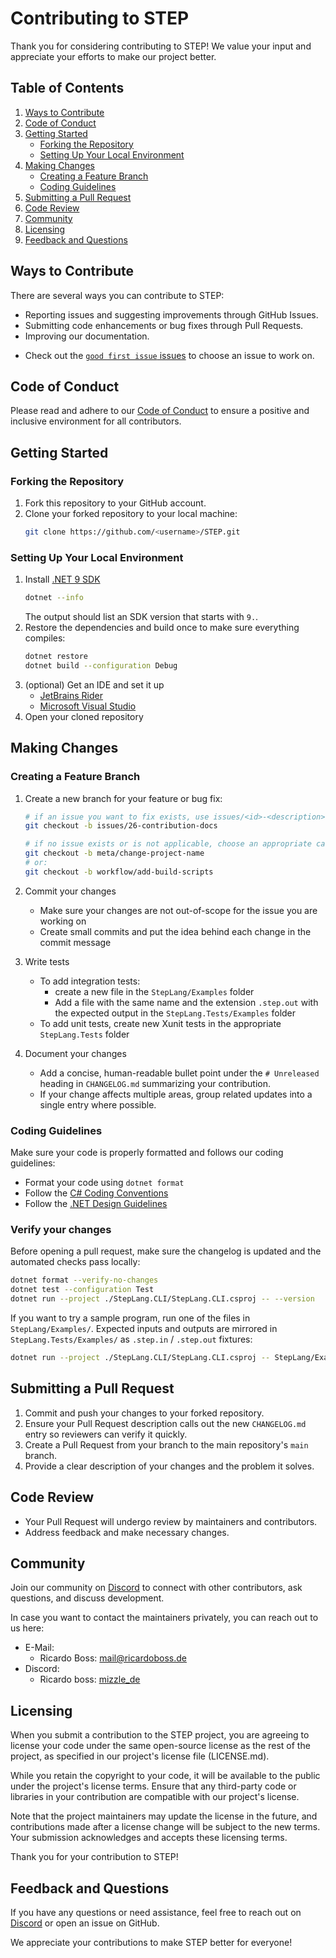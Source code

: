 # Contributing to STEP

Thank you for considering contributing to STEP!
We value your input and appreciate your efforts to make our project better.

## Table of Contents

1. [Ways to Contribute](#ways-to-contribute)
2. [Code of Conduct](#code-of-conduct)
3. [Getting Started](#getting-started)
    - [Forking the Repository](#forking-the-repository)
    - [Setting Up Your Local Environment](#setting-up-your-local-environment)
4. [Making Changes](#making-changes)
    - [Creating a Feature Branch](#creating-a-feature-branch)
    - [Coding Guidelines](#coding-guidelines)
5. [Submitting a Pull Request](#submitting-a-pull-request)
6. [Code Review](#code-review)
7. [Community](#community)
8. [Licensing](#licensing)
9. [Feedback and Questions](#feedback-and-questions)

## Ways to Contribute

There are several ways you can contribute to STEP:

- Reporting issues and suggesting improvements through GitHub Issues.
- Submitting code enhancements or bug fixes through Pull Requests.
- Improving our documentation.

<!-- - Helping others by participating in discussions and answering questions. -->

- Check out the [`good first issue` issues](https://github.com/ricardoboss/STEP/contribute) to choose an issue to work
  on.

## Code of Conduct

Please read and adhere to our [Code of Conduct](CODE_OF_CONDUCT.md) to ensure a positive and inclusive environment for
all contributors.

## Getting Started

### Forking the Repository

1. Fork this repository to your GitHub account.
2. Clone your forked repository to your local machine:
   ```bash
   git clone https://github.com/<username>/STEP.git
   ```

### Setting Up Your Local Environment

1. Install [.NET 9 SDK](https://dotnet.microsoft.com/en-us/download)
   ```bash
   dotnet --info
   ```
   The output should list an SDK version that starts with `9.`.
2. Restore the dependencies and build once to make sure everything compiles:
   ```bash
   dotnet restore
   dotnet build --configuration Debug
   ```
3. (optional) Get an IDE and set it up
    - [JetBrains Rider](https://www.jetbrains.com/rider/)
    - [Microsoft Visual Studio](https://visualstudio.microsoft.com/)
4. Open your cloned repository

## Making Changes

### Creating a Feature Branch

1. Create a new branch for your feature or bug fix:
   ```bash
   # if an issue you want to fix exists, use issues/<id>-<description>:
   git checkout -b issues/26-contribution-docs
   
   # if no issue exists or is not applicable, choose an appropriate category and give it a short description:
   git checkout -b meta/change-project-name
   # or:
   git checkout -b workflow/add-build-scripts
   ```
2. Commit your changes
    - Make sure your changes are not out-of-scope for the issue you are working on
    - Create small commits and put the idea behind each change in the commit message

3. Write tests
    - To add integration tests:
        - create a new file in the `StepLang/Examples` folder
        - Add a file with the same name and the extension `.step.out` with the expected output in the
          `StepLang.Tests/Examples` folder
    - To add unit tests, create new Xunit tests in the appropriate `StepLang.Tests` folder

4. Document your changes
    - Add a concise, human-readable bullet point under the `# Unreleased` heading in `CHANGELOG.md` summarizing your
      contribution.
    - If your change affects multiple areas, group related updates into a single entry where possible.

### Coding Guidelines

Make sure your code is properly formatted and follows our coding guidelines:

- Format your code using `dotnet format`
- Follow
  the [C# Coding Conventions](https://learn.microsoft.com/en-us/dotnet/csharp/fundamentals/coding-style/coding-conventions)
- Follow the [.NET Design Guidelines](https://learn.microsoft.com/en-us/dotnet/standard/design-guidelines/)

### Verify your changes

Before opening a pull request, make sure the changelog is updated and the automated checks pass locally:

```bash
dotnet format --verify-no-changes
dotnet test --configuration Test
dotnet run --project ./StepLang.CLI/StepLang.CLI.csproj -- --version
```

If you want to try a sample program, run one of the files in `StepLang/Examples/`. Expected inputs and outputs are
mirrored in `StepLang.Tests/Examples/` as `.step.in` / `.step.out` fixtures:

```bash
dotnet run --project ./StepLang.CLI/StepLang.CLI.csproj -- StepLang/Examples/assignment.step
```

## Submitting a Pull Request

1. Commit and push your changes to your forked repository.
2. Ensure your Pull Request description calls out the new `CHANGELOG.md` entry so reviewers can verify it quickly.
3. Create a Pull Request from your branch to the main repository's `main` branch.
4. Provide a clear description of your changes and the problem it solves.

## Code Review

- Your Pull Request will undergo review by maintainers and contributors.
- Address feedback and make necessary changes.

## Community

Join our community on [Discord](https://discord.gg/ySpmcdCqFN) to connect with other contributors, ask questions, and
discuss development.

In case you want to contact the maintainers privately, you can reach out to us here:

- E-Mail:
    - Ricardo Boss: [mail@ricardoboss.de](mailto:mail@ricardoboss.de?subject=STEP%20Contribution)
- Discord:
    - Ricardo boss: [mizzle_de](https://discord.com/users/158966029286899713)

## Licensing

When you submit a contribution to the STEP project, you are agreeing to license your code under the same open-source
license as the rest of the project, as specified in our project's license file (LICENSE.md).

While you retain the copyright to your code, it will be available to the public under the project's license terms.
Ensure that any third-party code or libraries in your contribution are compatible with our project's license.

Note that the project maintainers may update the license in the future, and contributions made after a license change
will be subject to the new terms. Your submission acknowledges and accepts these licensing terms.

Thank you for your contribution to STEP!

## Feedback and Questions

If you have any questions or need assistance, feel free to reach out on [Discord](https://discord.gg/ySpmcdCqFN) or open
an issue on GitHub.

We appreciate your contributions to make STEP better for everyone!
